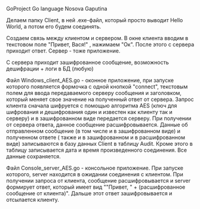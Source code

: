 GoProject
Go language
Nosova
Gaputina

Делаем папку Client, в ней .exe-файл, который просто выводит Hello World, а потом его будем соединять.

Создаем связь между клиентом и сервером. В окне клиента вводим в текстовом поле "Привет, Вася!" , нажимаем "Ок". После этого с сервера приходит ответ. Сервер - тоже приложение. 


C сервера приходит зашифрованное сообщение, возможность дешифрации + логи в БД (любую)

Файл Windows_client_AES.go - оконное приложение, при запуске которого появляется формочка с одной кнопкой "connect", текстовым полем для ввода передаваемого серверу сообщения и заголовком, который меняет свое значение на полученный ответ от сервера. Запрос клиента сначала шифруется с помощью алгоритма AES (ключ для шифрования и дешифрования один и известен как клиенту так и серверу) и в зашифрованном виде передается серверу. При получении от сервера ответа, данное сообщение расшифровывается. Данные об отправленном сообщение (в том числе и в зашифрованном виде) и полученном ответе ( также и в зашифрованном и в расшифрованном виде) записываются в базу данных Client в таблицу Audit. Кроме этого в таблицу записывается дата и время произведенного соединения. Все данные сохраняется.

Файл Console_server_AES.go - консольное приложение. При запуске которого, server находится в ожидании соединения с клиентом. При получении запроса от клиента, сообщение расшифровывается и server формирует ответ, который имеет вид ""Привет, " + (расшифрованное сообщение от клиента)". Дальше этот ответ зашифровывается и отсылается клиенту.
